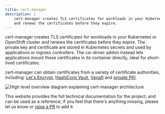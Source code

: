 ```yaml
---
title: cert-manager
description: |
    cert-manager creates TLS certificates for workloads in your Kubernetes or OpenShift cluster
    and renews the certificates before they expire.
---
```


cert-manager creates TLS certificates for workloads in your Kubernetes or OpenShift cluster
and renews the certificates before they expire.
The private key and certificate are stored in Kubernetes secrets and used by applications or ingress controllers.
The csi-driver addon instead lets applications mount these certificates in its container directly, ideal for short-lived certificates.

cert-manager can obtain certificates from a variety of certificate authorities, including:
[Let's Encrypt](configuration/acme/README.md), [HashiCorp Vault](configuration/vault.md),
[Venafi](configuration/venafi.md) and [private PKI](configuration/ca.md).


![High level overview diagram explaining cert-manager architecture](/images/high-level-overview.svg)

This website provides the full technical documentation for the project, and can be
used as a reference; if you feel that there's anything missing, please let us know
or [raise a PR](https://github.com/cert-manager/website/pulls) to add it.
